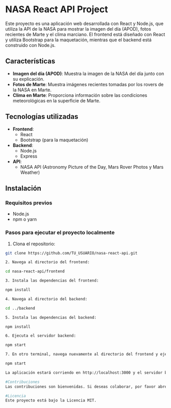 # NASA React API Project

Este proyecto es una aplicación web desarrollada con React y Node.js, que utiliza la API de la NASA para mostrar la imagen del día (APOD), fotos recientes de Marte y el clima marciano. El frontend está diseñado con React y utiliza Bootstrap para la maquetación, mientras que el backend está construido con Node.js.

## Características

- **Imagen del día (APOD)**: Muestra la imagen de la NASA del día junto con su explicación.
- **Fotos de Marte**: Muestra imágenes recientes tomadas por los rovers de la NASA en Marte.
- **Clima en Marte**: Proporciona información sobre las condiciones meteorológicas en la superficie de Marte.

## Tecnologías utilizadas

- **Frontend**:
  - React
  - Bootstrap (para la maquetación)
- **Backend**:
  - Node.js
  - Express
- **API**:
  - NASA API (Astronomy Picture of the Day, Mars Rover Photos y Mars Weather)

## Instalación

### Requisitos previos

- Node.js
- npm o yarn

### Pasos para ejecutar el proyecto localmente

1. Clona el repositorio:

```bash
git clone https://github.com/TU_USUARIO/nasa-react-api.git

2. Navega al directorio del frontend:

cd nasa-react-api/frontend

3. Instala las dependencias del frontend:

npm install

4. Navega al directorio del backend:

cd ../backend

5. Instala las dependencias del backend:

npm install

6. Ejecuta el servidor backend:

npm start

7. En otro terminal, navega nuevamente al directorio del frontend y ejecuta:

npm start

La aplicación estará corriendo en http://localhost:3000 y el servidor backend en http://localhost:5000.

#Contribuciones
Las contribuciones son bienvenidas. Si deseas colaborar, por favor abre un issue o crea un pull request con tus cambios.

#Licencia
Este proyecto está bajo la Licencia MIT.